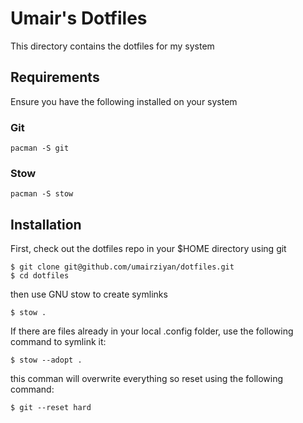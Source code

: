 # Umair's Dotfiles

This directory contains the dotfiles for my system

## Requirements

Ensure you have the following installed on your system

### Git

```
pacman -S git
```

### Stow

```
pacman -S stow
```

## Installation

First, check out the dotfiles repo in your $HOME directory using git

```
$ git clone git@github.com/umairziyan/dotfiles.git
$ cd dotfiles
```

then use GNU stow to create symlinks

```
$ stow .
```
If there are files already in your local .config folder, use the following command to symlink it:
```
$ stow --adopt .
```
this comman will overwrite everything so reset using the following command:
```
$ git --reset hard
```
